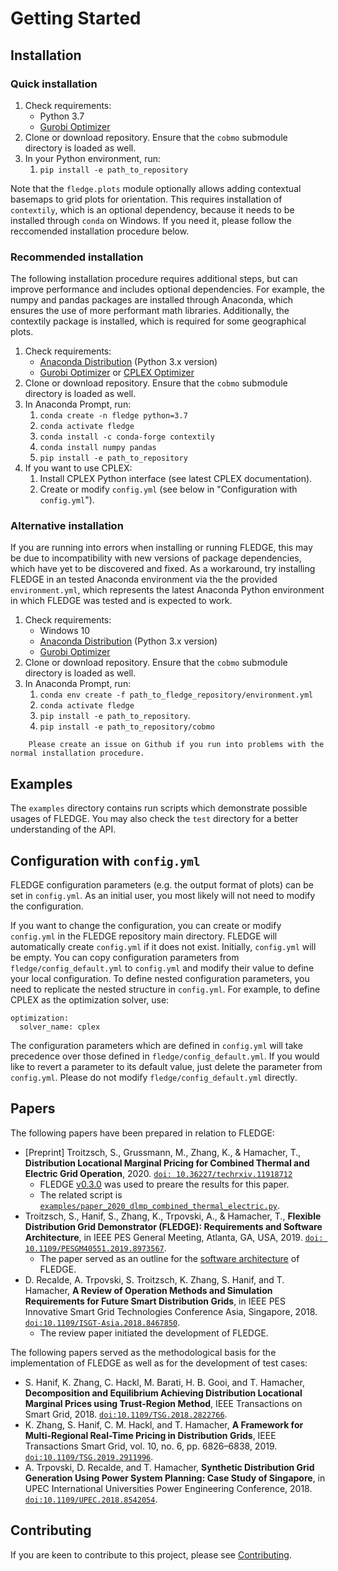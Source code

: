 # Getting Started

## Installation

### Quick installation

1. Check requirements:
   - Python 3.7
   - [Gurobi Optimizer](http://www.gurobi.com/)
2. Clone or download repository. Ensure that the `cobmo` submodule directory is loaded as well.
3. In your Python environment, run:
   1. `pip install -e path_to_repository`

Note that the `fledge.plots` module optionally allows adding contextual basemaps to grid plots for orientation. This requires installation of `contextily`, which is an optional dependency, because it needs to be installed through `conda` on Windows. If you need it, please follow the reccomended installation procedure below.

### Recommended installation

The following installation procedure requires additional steps, but can improve performance and includes optional dependencies. For example, the numpy and pandas packages are installed through Anaconda, which ensures the use of more performant math libraries. Additionally, the contextily package is installed, which is required for some geographical plots.

1. Check requirements:
   - [Anaconda Distribution](https://www.anaconda.com/distribution/) (Python 3.x version)
   - [Gurobi Optimizer](http://www.gurobi.com/) or [CPLEX Optimizer](https://www.ibm.com/analytics/cplex-optimizer)
2. Clone or download repository. Ensure that the `cobmo` submodule directory is loaded as well.
3. In Anaconda Prompt, run:
   1. `conda create -n fledge python=3.7`
   2. `conda activate fledge`
   3. `conda install -c conda-forge contextily`
   4. `conda install numpy pandas`
   5. `pip install -e path_to_repository`
4. If you want to use CPLEX:
   1. Install CPLEX Python interface (see latest CPLEX documentation).
   2. Create or modify `config.yml` (see below in "Configuration with `config.yml`").

### Alternative installation

If you are running into errors when installing or running FLEDGE, this may be due to incompatibility with new versions of package dependencies, which have yet to be discovered and fixed. As a workaround, try installing FLEDGE in an tested Anaconda environment via the the provided `environment.yml`, which represents the latest Anaconda Python environment in which FLEDGE was tested and is expected to work.

1. Check requirements:
   - Windows 10
   - [Anaconda Distribution](https://www.anaconda.com/distribution/) (Python 3.x version)
   - [Gurobi Optimizer](http://www.gurobi.com/)
2. Clone or download repository. Ensure that the `cobmo` submodule directory is loaded as well.
4. In Anaconda Prompt, run:
   1. `conda env create -f path_to_fledge_repository/environment.yml`
   2. `conda activate fledge`
   3. `pip install -e path_to_repository`.
   4. `pip install -e path_to_repository/cobmo`

``` important::
    Please create an issue on Github if you run into problems with the normal installation procedure.
```

## Examples

The `examples` directory contains run scripts which demonstrate possible usages of FLEDGE. You may also check the `test` directory for a better understanding of the API.

## Configuration with `config.yml`

FLEDGE configuration parameters (e.g. the output format of plots) can be set in `config.yml`. As an initial user, you most likely will not need to modify the configuration.

If you want to change the configuration, you can create or modify `config.yml` in the FLEDGE repository main directory. FLEDGE will automatically create `config.yml` if it does not exist. Initially, `config.yml` will be empty. You can copy configuration parameters from `fledge/config_default.yml` to `config.yml` and modify their value to define your local configuration. To define nested configuration parameters, you need to replicate the nested structure in `config.yml`. For example, to define CPLEX as the optimization solver, use:

```
optimization:
  solver_name: cplex
```

The configuration parameters which are defined in `config.yml` will take precedence over those defined in `fledge/config_default.yml`. If you would like to revert a parameter to its default value, just delete the parameter from `config.yml`. Please do not modify `fledge/config_default.yml` directly.

## Papers

The following papers have been prepared in relation to FLEDGE:

- [Preprint] Troitzsch, S., Grussmann, M., Zhang, K., & Hamacher, T., **Distribution Locational Marginal Pricing for Combined Thermal and Electric Grid Operation**, 2020. [`doi: 10.36227/techrxiv.11918712`](https://doi.org/10.36227/techrxiv.11918712)
    - FLEDGE [v0.3.0](https://github.com/TUMCREATE-ESTL/fledge/releases/tag/v0.3.0) was used to preare the results for this paper.
    - The related script is [`examples/paper_2020_dlmp_combined_thermal_electric.py`](https://github.com/TUMCREATE-ESTL/fledge/blob/v0.3.0/examples/paper_2020_dlmp_combined_thermal_electric.py).
- Troitzsch, S., Hanif, S., Zhang, K., Trpovski, A., & Hamacher, T., **Flexible Distribution Grid Demonstrator (FLEDGE): Requirements and Software Architecture**, in IEEE PES General Meeting, Atlanta, GA, USA, 2019. [`doi: 10.1109/PESGM40551.2019.8973567`](https://doi.org/10.1109/PESGM40551.2019.8973567).
    - The paper served as an outline for the [software architecture](architecture.md) of FLEDGE.
- D. Recalde, A. Trpovski, S. Troitzsch, K. Zhang, S. Hanif, and T. Hamacher, **A Review of Operation Methods and Simulation Requirements for Future Smart Distribution Grids**, in IEEE PES Innovative Smart Grid Technologies Conference Asia, Singapore, 2018. [`doi:10.1109/ISGT-Asia.2018.8467850`](https://doi.org/10.1109/ISGT-Asia.2018.8467850).
    - The review paper initiated the development of FLEDGE.
    
The following papers served as the methodological basis for the implementation of FLEDGE as well as for the development of test cases:
- S. Hanif, K. Zhang, C. Hackl, M. Barati, H. B. Gooi, and T. Hamacher, **Decomposition and Equilibrium Achieving Distribution Locational Marginal Prices using Trust-Region Method**, IEEE Transactions on Smart Grid, 2018. [`doi:10.1109/TSG.2018.2822766`](https://doi.org/10.1109/TSG.2018.2822766).
- K. Zhang, S. Hanif, C. M. Hackl, and T. Hamacher, **A Framework for Multi-Regional Real-Time Pricing in Distribution Grids**, IEEE Transactions Smart Grid, vol. 10, no. 6, pp. 6826–6838, 2019. [`doi:10.1109/TSG.2019.2911996`](https://doi.org/10.1109/TSG.2019.2911996).
- A. Trpovski, D. Recalde, and T. Hamacher, **Synthetic Distribution Grid Generation Using Power System Planning: Case Study of Singapore**, in UPEC International Universities Power Engineering Conference, 2018. [`doi:10.1109/UPEC.2018.8542054`](https://doi.org/10.1109/UPEC.2018.8542054).

## Contributing

If you are keen to contribute to this project, please see [Contributing](contributing.md).
